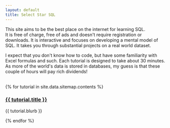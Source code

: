 ```yaml
---
layout: default
title: Select Star SQL
---
```

<div class="index_content">
  <p>This site aims to be the best place on the internet for learning SQL.<br>It is free of charge, free of ads and doesn't require registration or downloads. It is interactive and focuses on developing a mental model of SQL. It takes you through substantial projects on a real world dataset.</p>
  <p>I expect that you don't know how to code, but have some familiarity with Excel formulas and such. Each tutorial is designed to take about 30 minutes. As more of the world's data is stored in databases, my guess is that these couple of hours will pay rich dividends!</p>
  <br>
  {% for tutorial in site.data.sitemap.contents %}
  <div class="index_section">
    <div class="index_section_title">
      <h3><a href="{{ tutorial.url }}">{{ tutorial.title }}</a></h3>
    </div>
    <p>{{ tutorial.blurb }}</p>
  </div>
  {% endfor %}
</div>
